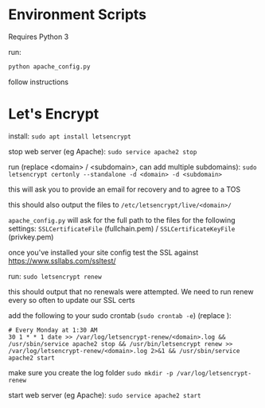 Environment Scripts
===================

Requires Python 3

run:
```bash
python apache_config.py
```

follow instructions


Let's Encrypt
===
install:
`sudo apt install letsencrypt`

stop web server (eg Apache):
`sudo service apache2 stop`

run (replace \<domain> / \<subdomain>, can add multiple subdomains):
`sudo letsencrypt certonly --standalone -d <domain> -d <subdomain>`

this will ask you to provide an email for recovery and to agree to a TOS

this should also output the files to `/etc/letsencrypt/live/<domain>/`

`apache_config.py` will ask for the full path to the files for the following settings:
`SSLCertificateFile` (fullchain.pem) / `SSLCertificateKeyFile` (privkey.pem)

once you've installed your site config test the SSL against https://www.ssllabs.com/ssltest/

run:
`sudo letsencrypt renew`

this should output that no renewals were attempted. We need to run renew every so often to update our SSL certs

add the following to your sudo crontab (`sudo crontab -e`) (replace <domain>):
```
# Every Monday at 1:30 AM
30 1 * * 1 date >> /var/log/letsencrypt-renew/<domain>.log && /usr/sbin/service apache2 stop && /usr/bin/letsencrypt renew >> /var/log/letsencrypt-renew/<domain>.log 2>&1 && /usr/sbin/service apache2 start
```

make sure you create the log folder
`sudo mkdir -p /var/log/letsencrypt-renew`

start web server (eg Apache):
`sudo service apache2 start`
